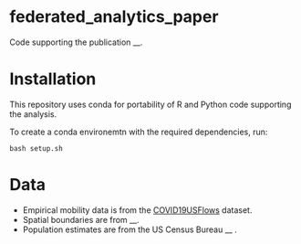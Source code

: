# federated_analytics_paper

Code supporting the publication __. 

# Installation

This repository uses conda for portability of R and Python code supporting the analysis. 

To create a conda environemtn with the required dependencies, run:

```{shell}
bash setup.sh
```

# Data

* Empirical mobility data is from the [COVID19USFlows](https://github.com/GeoDS/COVID19USFlows-DailyFlows) dataset.
* Spatial boundaries are from __. 
* Population estimates are from the US Census Bureau __ . 


